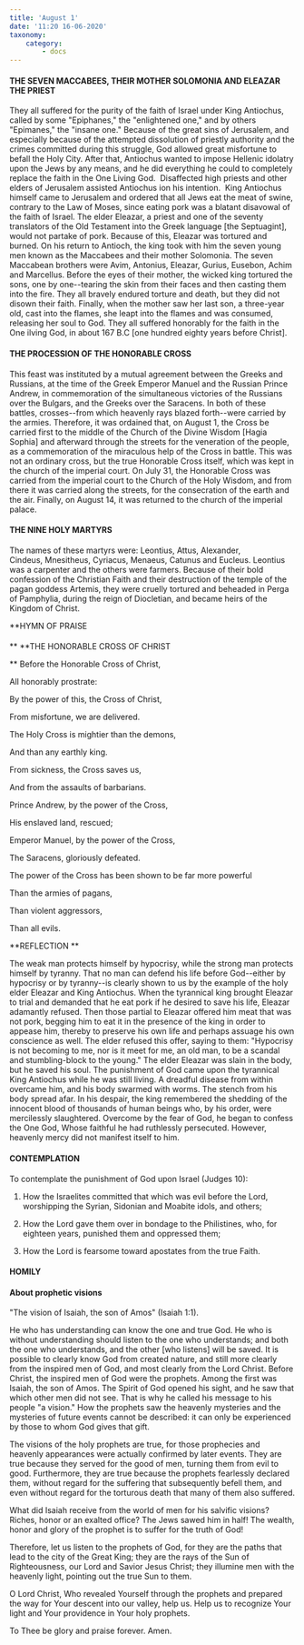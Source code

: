 ```yaml
---
title: 'August 1'
date: '11:20 16-06-2020'
taxonomy:
    category:
        - docs
---
```


#### THE SEVEN MACCABEES, THEIR MOTHER SOLOMONIA AND ELEAZAR THE PRIEST

They all suffered for the purity of the faith of Israel under King Antiochus, called by some "Epiphanes," the "enlightened one," and by others "Epimanes," the "insane one." Because of the great sins of Jerusalem, and especially because of the attempted dissolution of priestly authority and the crimes committed during this struggle, God allowed great misfortune to befall the Holy City. After that, Antiochus wanted to impose Hellenic idolatry upon the Jews by any means, and he did everything he could to completely replace the faith in the One Living God.  Disaffected high priests and other elders of Jerusalem assisted Antiochus ion his intention.  King Antiochus himself came to Jerusalem and ordered that all Jews eat the meat of swine, contrary to the Law of Moses, since eating pork was a blatant disavowal of the faith of Israel. The elder Eleazar, a priest and one of the seventy translators of the Old Testament into the Greek language [the Septuagint], would not partake of pork. Because of this, Eleazar was tortured and burned. On his return to Antioch, the king took with him the seven young men known as the Maccabees and their mother Solomonia. The seven Maccabean brothers were Avim, Antonius, Eleazar, Gurius, Eusebon, Achim and Marcellus. Before the eyes of their mother, the wicked king tortured the sons, one by one--tearing the skin from their faces and then casting them into the fire. They all bravely endured torture and death, but they did not disown their faith. Finally, when the mother saw her last son, a three-year old, cast into the flames, she leapt into the flames and was consumed, releasing her soul to God. They all suffered honorably for the faith in the One ilving God, in about 167 B.C [one hundred eighty years before Christ].

#### THE PROCESSION OF THE HONORABLE CROSS

This feast was instituted by a mutual agreement between the Greeks and Russians, at the time of the Greek Emperor Manuel and the Russian Prince Andrew, in commemoration of the simultaneous victories of the Russians over the Bulgars, and the Greeks over the Saracens. In both of these battles, crosses--from which heavenly rays blazed forth--were carried by the armies. Therefore, it was ordained that, on August 1, the Cross be carried first to the middle of the Church of the Divine Wisdom [Hagia Sophia] and afterward through the streets for the veneration of the people, as a commemoration of the miraculous help of the Cross in battle. This was not an ordinary cross, but the true Honorable Cross itself, which was kept in the church of the imperial court. On July 31, the Honorable Cross was carried from the imperial court to the Church of the Holy Wisdom, and from there it was carried along the streets, for the consecration of the earth and the air. Finally, on August 14, it was returned to the church of the imperial palace.

#### THE NINE HOLY MARTYRS

The names of these martyrs were: Leontius, Attus, Alexander, Cindeus, Mnesitheus, Cyriacus, Menaeus, Catunus and Eucleus. Leontius was a carpenter and the others were farmers. Because of their bold confession of the Christian Faith and their destruction of the temple of the pagan goddess Artemis, they were cruelly tortured and beheaded in Perga of Pamphylia, during the reign of Diocletian, and became heirs of the Kingdom of Christ.


**HYMN OF PRAISE
####  
**
**THE HONORABLE CROSS OF CHRIST
 
**
Before the Honorable Cross of Christ,
 

All honorably prostrate:
 

By the power of this, the Cross of Christ,
 

From misfortune, we are delivered.
 

The Holy Cross is mightier than the demons,
 

And than any earthly king.
 

From sickness, the Cross saves us,
 

And from the assaults of barbarians.
 

Prince Andrew, by the power of the Cross,
 

His enslaved land, rescued;
 

Emperor Manuel, by the power of the Cross,
 

The Saracens, gloriously defeated.

The power of the Cross has been shown to be far more powerful


Than the armies of pagans,
 

Than violent aggressors,
 

Than all evils.


**REFLECTION
** 

The weak man protects himself by hypocrisy, while the strong man protects himself by tyranny. That no man can defend his life before God--either by hypocrisy or by tyranny--is clearly shown to us by the example of the holy elder Eleazar and King Antiochus. When the tyrannical king brought Eleazar to trial and demanded that he eat pork if he desired to save his life, Eleazar adamantly refused. Then those partial to Eleazar offered him meat that was not pork, begging him to eat it in the presence of the king in order to appease him, thereby to preserve his own life and perhaps assuage his own conscience as well. The elder refused this offer, saying to them: "Hypocrisy is not becoming to me, nor is it meet for me, an old man, to be a scandal and stumbling-block to the young." The elder Eleazar was slain in the body, but he saved his soul. The punishment of God came upon the tyrannical King Antiochus while he was still living. A dreadful disease from within overcame him, and his body swarmed with worms. The stench from his body spread afar. In his despair, the king remembered the shedding of the innocent blood of thousands of human beings who, by his order, were mercilessly slaughtered. Overcome by the fear of God, he began to confess the One God, Whose faithful he had ruthlessly persecuted. However, heavenly mercy did not manifest itself to him.


#### CONTEMPLATION


To contemplate the punishment of God upon Israel (Judges 10):

1.  How the Israelites committed that which was evil before the Lord, worshipping the Syrian, Sidonian and Moabite idols, and others;

1.  How the Lord gave them over in bondage to the Philistines, who, for eighteen years, punished them and oppressed them;

1.  How the Lord is fearsome toward apostates from the true Faith.


#### HOMILY


#### About prophetic visions

"The vision of Isaiah, the son of Amos" (Isaiah 1:1).

He who has understanding can know the one and true God. He who is without understanding should listen to the one who understands; and both the one who understands, and the other [who listens] will be saved. It is possible to clearly know God from created nature, and still more clearly from the inspired men of God, and most clearly from the Lord Christ. Before Christ, the inspired men of God were the prophets. Among the first was Isaiah, the son of Amos. The Spirit of God opened his sight, and he saw that which other men did not see. That is why he called his message to his people "a vision." How the prophets saw the heavenly mysteries and the mysteries of future events cannot be described: it can only be experienced by those to whom God gives that gift.

The visions of the holy prophets are true, for those prophecies and heavenly appearances were actually confirmed by later events. They are true because they served for the good of men, turning them from evil to good. Furthermore, they are true because the prophets fearlessly declared them, without regard for the suffering that subsequently befell them, and even without regard for the torturous death that many of them also suffered.

What did Isaiah receive from the world of men for his salvific visions? Riches, honor or an exalted office? The Jews sawed him in half! The wealth, honor and glory of the prophet is to suffer for the truth of God!

Therefore, let us listen to the prophets of God, for they are the paths that lead to the city of the Great King; they are the rays of the Sun of Righteousness, our Lord and Savior Jesus Christ; they illumine men with the heavenly light, pointing out the true Sun to them.

O Lord Christ, Who revealed Yourself through the prophets and prepared the way for Your descent into our valley, help us. Help us to recognize Your light and Your providence in Your holy prophets.

To Thee be glory and praise forever. Amen.
